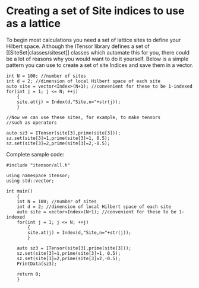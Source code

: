 # Creating a set of Site indices to use as a lattice #

To begin most calculations you need a set of lattice sites to define your Hilbert space.
Although the ITensor library defines a set of [[SiteSet|classes/siteset]] classes which automate
this for you, there could be a lot of reasons why you would want to do it yourself.
Below is a simple pattern you can use to create a set of site Indices and save them in a vector.

    int N = 100; //number of sites
    int d = 2; //dimension of local Hilbert space of each site
    auto site = vector<Index>(N+1); //convenient for these to be 1-indexed
    for(int j = 1; j <= N; ++j)
        {
        site.at(j) = Index(d,"Site,n="+str(j));
        }

    //Now we can use these sites, for example, to make tensors
    //such as operators

    auto sz3 = ITensor(site[3],prime(site[3]));
    sz.set(site[3]=1,prime(site[3]=1, 0.5);
    sz.set(site[3]=2,prime(site[3]=2,-0.5);


Complete sample code:

    #include "itensor/all.h"

    using namespace itensor;
    using std::vector;

    int main()
        {
        int N = 100; //number of sites
        int d = 2; //dimension of local Hilbert space of each site
        auto site = vector<Index>(N+1); //convenient for these to be 1-indexed
        for(int j = 1; j <= N; ++j)
            {
            site.at(j) = Index(d,"Site,n="+str(j));
            }

        auto sz3 = ITensor(site[3],prime(site[3]));
        sz.set(site[3]=1,prime(site[3]=1, 0.5);
        sz.set(site[3]=2,prime(site[3]=2,-0.5);
        PrintData(sz3);

        return 0;
        }

<br>
